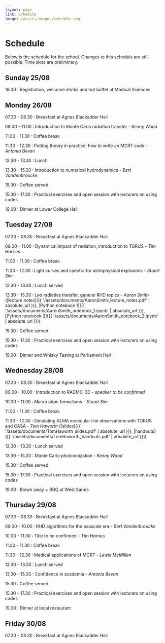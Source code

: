 ```yaml
---
layout: page
link: Schedule
image: /assets/images/schedule.png
---
```


# Schedule

Below is the schedule for the school. Changes to this schedule are still 
possible. Time slots are preliminary.

## Sunday 25/08

18.00
: Registration, welcome drinks and hot buffet at Medical Sciences

## Monday 26/08

07.30 - 08.30
: Breakfast at Agnes Blackadder Hall

09.00 - 11.00
: Introduction to Monte Carlo radiation transfer - *Kenny Wood*

11.00 - 11.30
: Coffee break

11.30 - 12.30
: Putting theory in practice: how to write an MCRT code - *Antonia Bevan*

12.30 - 13.30
: Lunch

13.30 - 15.30
: Introduction to numerical hydrodynamics - *Bert Vandenbroucke*

15.30
: Coffee served

15.30 - 17.30
: Practical exercises and open session with lecturers on using codes

19.00
: Dinner at Lower College Hall

## Tuesday 27/08

07.30 - 08.30
: Breakfast at Agnes Blackadder Hall

09.00 - 11.00
: Dynamical impact of radiation, introduction to TORUS - *Tim Harries*

11.00 - 11.30
: Coffee break

11.30 - 12.30
: Light curves and spectra for astrophysical explosions - *Stuart Sim*

12.30 - 13.30
: Lunch served

13.30 - 15.30
: Ly&alpha; radiative transfer, general RHD topics - *Aaron Smith* ([lecture notes]({{ '/assets/documents/AaronSmith_lecture_notes.pdf' | absolute_url }}), [Python notebook 1]({{ '/assets/documents/AaronSmith_notebook_1.ipynb' | absolute_url }}), [Python notebook 2]({{ '/assets/documents/AaronSmith_notebook_2.ipynb' | absolute_url }}))

15.30
: Coffee served

15.30 - 17.30
: Practical exercises and open session with lecturers on using codes

19.00
: Dinner and Whisky Tasting at Parliament Hall

## Wednesday 28/08

07.30 - 08.30
: Breakfast at Agnes Blackadder Hall

09.00 - 10.00
: Introduction to RADMC-3D - *speaker to be confirmed*

10.00 - 11.00
: Macro atom formalisms - *Stuart Sim*

11.00 - 11.30
: Coffee break

11.30 - 12.30
: Simulating ALMA molecular line observations with TORUS and CASA - *Tom Haworth* ([slides]({{ '/assets/documents/TomHaworth_slides.pdf' | absolute_url }}), [handouts]({{ '/assets/documents/TomHaworth_handouts.pdf' | absolute_url }}))

12.30 - 13.30
: Lunch served

13.30 - 15.30
: Monte Carlo photoionization - *Kenny Wood*

15.30
: Coffee served

15.30 - 17.30
: Practical exercises and open session with lecturers on using codes

19.00
: Blown away + BBQ at West Sands

## Thursday 29/08

07.30 - 08.30
: Breakfast at Agnes Blackadder Hall

09.00 - 10.00
: RHD algorithms for the exascale era - *Bert Vandenbroucke*

10.00 - 11.00
: Title to be confirmed - *Tim Harries*

11.00 - 11.30
: Coffee break

11.30 - 12.30
: Medical applications of MCRT - *Lewis McMillan*

12.30 - 13.30
: Lunch served

13.30 - 15.30
: Confidence in academia - *Antonia Bevan*

15.30
: Coffee served

15.30 - 17.30
: Practical exercises and open session with lecturers on using codes

19.00
: Dinner at local restaurant

## Friday 30/08

07.30 - 08.30
: Breakfast at Agnes Blackadder Hall
